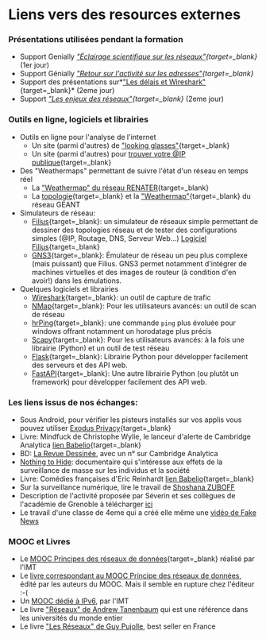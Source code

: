 # Liens vers des resources externes 

### Présentations utilisées pendant la formation

* Support Genially *["Éclairage scientifique sur les
  réseaux"](https://view.genial.ly/60524fc89b3f0f0d928b5f9c){target=_blank}* (1er
  jour)
* Support Génially *["Retour sur l'activité sur les adresses"](https://view.genial.ly/608725ea101f0b0d197f3dbb){target=_blank}*
* Support des présentations sur*["Les délais et Wireshark"](resources/20210428--MPLS-Delais_et_Wireshark.pdf){target=_blank}*
  (2eme jour)
* Support *["Les enjeux des
  réseaux"](resources/20210428--MPLS-Enjeux_des_reseaux.pdf){target=_blank}*
  (2eme jour)

### Outils en ligne, logiciels et librairies 
* Outils en ligne pour l'analyse de l'internet
    * Un site (parmi d'autres) de ["looking glasses"](https://www.bgp4.as/looking-glasses){target=_blank}
    * Un site (parmi d'autres) pour [trouver votre @IP publique](https://ip.lafibre.info/){target=_blank}
* Des "Weathermaps" permettant de suivre l'état d'un réseau en temps
  réel
    * La ["Weathermap" du réseau
      RENATER](https://www.renater.fr/sites/default/files/weathermap/weathermap_metropole.html){target=_blank}
    * La
      [topologie](https://www.geant.org/resources/publishingimages/geant_topology_map_december_2018.jpg){target=_blank}
      et la
      ["Weathermap"](https://tools.geant.org/portal/links/p-cacti/plugins/weathermap/weathermap-cacti-plugin.php?group_id=2){target=_blank}
      du réseau GÉANT
* Simulateurs de réseau:
    * [Filius](https://ent2d.ac-bordeaux.fr/disciplines/sti-college/2019/09/25/filius-un-logiciel-de-simulation-de-reseau-simple-et-accessible/){target=_blank}:
      un simulateur de réseaux simple permettant de dessiner des
      topologies réseau et de tester des configurations simples (@IP,
      Routage, DNS, Serveur Web...) [Logiciel Filius](https://www.lernsoftware-filius.de/Herunterladen){target=_blank}
    * [GNS3](https://www.gns3.com/){target=_blank}: Émulateur de réseau un peu plus
      complexe (mais puissant) que Filius. GNS3 permet notamment
      d'intégrer de machines virtuelles et des images de routeur (à
      condition d'en avoir!) dans les émulations.
* Quelques logiciels et librairies
    * [Wireshark](https://www.wireshark.org/){target=_blank}: un outil
      de capture de trafic
    * [NMap](https://nmap.org/){target=_blank}: Pour les utilisateurs
      avancés: un outil de scan de réseau 
    * [hrPing](https://www.cfos.de/en/ping/ping.htm){target=_blank}: une
      commande `ping` plus évoluée pour windows offrant notamment un
      horodatage plus précis
    * [Scapy](https://scapy.net/){target=_blank}: Pour les utilisateurs
      avancés: à la fois une librairie (Python) et un outil de test
      réseau
    * [Flask](https://palletsprojects.com/p/flask/){target=_blank}:
      Librairie Python pour développer facilement des serveurs et des
      API web.
    * [FastAPI](https://fastapi.tiangolo.com/){target=_blank}: Une autre
      librairie Python (ou plutôt un framework) pour développer
      facilement des API web.


### Les liens issus de nos échanges:

  * Sous Android, pour vérifier les pisteurs installés sur vos applis
    vous pouvez utiliser [Exodus Privacy](https://exodus-privacy.eu.org/fr/){target=_blank}
  * Livre: Mindfuck de Christophe Wylie, le lanceur d'alerte de Cambridge
    Analytica [lien Babelio](https://www.babelio.com/livres/Wylie-Mindfuck/1321716){target=_blank}
  * BD: [La Revue
    Dessinée](https://www.4revues.fr/la-revue-dessinee/), avec un n°
    sur Cambridge Analytica  
  * [Nothing to Hide](https://fr.wikipedia.org/wiki/Nothing_to_Hide):
    documentaire qui s'intéresse aux effets de la surveillance de
    masse sur les individus et la société 
  * Livre: Comédies françaises d'Eric Reinhardt [lien Babelio](https://www.babelio.com/livres/Reinhardt-Comedies-francaises/1239543){target=_blank}
  * Sur la surveillance numérique, lire le travail de [Shoshana
    ZUBOFF](https://fr.wikipedia.org/wiki/Shoshana_Zuboff)
  * Description de l'activité proposée par Séverin et ses collègues 
    de l'académie de Grenoble à télécharger [ici](https://filesender.renater.fr/?s=download&token=73fefedc-2e2c-4597-b5e7-9347af9f052c)
  * Le travail d'une classe de 4eme qui a créé elle même une [vidéo de
    Fake
    News](https://blog.francetvinfo.fr/l-instit-humeurs/2021/02/20/video-des-eleves-denoncent-les-chats-pour-lutter-contre-le-complotisme.html)

<!-- lien direct vers la video: https://vimeo.com/166931978 -->

### MOOC et Livres

* Le [MOOC Principes des réseaux de
  données](https://www.fun-mooc.fr/fr/cours/principes-des-reseaux-de-donnees/?edit&language=fr){target=_blank}
  réalisé par l'IMT
* Le [livre correspondant au MOOC Principe des réseaux de
  données](https://www.eyrolles.com/Informatique/Livre/les-reseaux-9782746246591/),
  édité par les auteurs du MOOC. Mais il semble en rupture chez
  l'éditeur :-(
* Un [MOOC dédié à IPv6](https://www.fun-mooc.fr/fr/cours/objectif-ipv6/), par l'IMT
* Le livre ["Réseaux" de Andrew
  Tanenbaum](https://www.eyrolles.com/Informatique/Livre/reseaux-9782744075216/)
  qui est une référence dans les universités du monde entier
* Le livre ["Les Réseaux" de Guy
  Pujolle](https://www.eyrolles.com/Informatique/Livre/les-reseaux-9782212675351/),
  best seller en France

